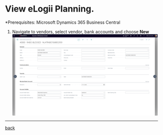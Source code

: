 # View eLogii Planning.

*Prerequisites: Microsoft Dynamics 365 Business Central 

1. Navigate to vendors, select vendor, bank accounts and choose **New**
   ![New](https://github.com/bydynamics/AL-BlockedBankAccount-Support/blob/main/Assets/VendorBankAccountCard.png)

______________________________________________________________________

[back](../README.md)
